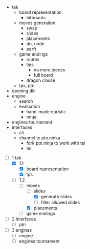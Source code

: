 - tak
  - board representation
    - bitboards
  - moves generation
    - swap
    - slides
    - placements
    - do, undo
    - perft
  - game endings
    - routes
    - ties
      - no more pieces
      - full board
    - dragon clause
  - tps, ptn
- opening db
- engine
  - search
  - evaluation
    - hand-made euristic
    - nnue
- engines tournament
- interfaces
  - cli
  - channel to ptn.ninka
    - fork ptn.ninja to work with tei
    - tei

- [ ] 1 tak
  - [x] 1.1
    - [x] board representation
    - [x] tps
  - [ ] 1.2
    - [ ] moves
      - [ ] slides
        - [x] generate slides
        - [ ] filter allowed slides
      - [x] placements
    - [ ] game endings
- [ ] 2 interfaces
  - [ ] ptn
- [ ] 3 engines
  - [ ] engine
  - [ ] engines tournament
